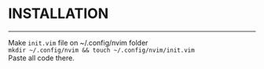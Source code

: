 # INSTALLATION
---
Make `init.vim` file on ~/.config/nvim folder<br/>
```mkdir ~/.config/nvim && touch ~/.config/nvim/init.vim```<br/>
Paste all code there.<br/>
